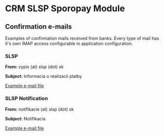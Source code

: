 # CRM SLSP Sporopay Module

## Confirmation e-mails

Examples of confirmation mails received from banks. Every type of mail has it's own IMAP access configurable in application configuration.

### SLSP

**From:** vypis (at) slsp (dot) sk

**Subject:** Informacia o realizacii platby

[Example e-mail file](docs/slsp.eml)

### SLSP Notification

**From:** notifikacie (at) slsp (dot) sk

**Subject:** Notifikacia

[Example e-mail file](docs/slsp_notification.eml)
